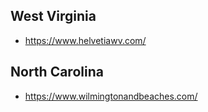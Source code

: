 ## West Virginia

- https://www.helvetiawv.com/

## North Carolina

- https://www.wilmingtonandbeaches.com/
